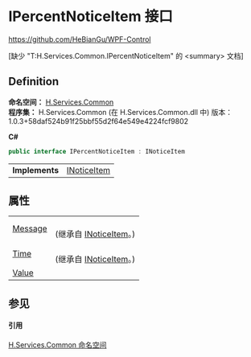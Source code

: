 # IPercentNoticeItem 接口
https://github.com/HeBianGu/WPF-Control

\[缺少 "T:H.Services.Common.IPercentNoticeItem" 的 &lt;summary&gt; 文档\]



## Definition
**命名空间：** <a href="b9cdd84f-6623-a51a-f53b-465103ced202">H.Services.Common</a>  
**程序集：** H.Services.Common (在 H.Services.Common.dll 中) 版本：1.0.3+58daf524b91f25bbf55d2f64e549e4224fcf9802

**C#**
``` C#
public interface IPercentNoticeItem : INoticeItem
```

<table><tr><td><strong>Implements</strong></td><td><a href="8ea49271-30cb-286d-b418-6c53fda1afe7">INoticeItem</a></td></tr>
</table>



## 属性
<table>
<tr>
<td><a href="d24a14ac-df0f-d794-e3c7-b0813626c4a6">Message</a></td>
<td><br />(继承自 <a href="8ea49271-30cb-286d-b418-6c53fda1afe7">INoticeItem</a>。)</td></tr>
<tr>
<td><a href="27165bbe-ce76-bf9b-f792-687c9ff37074">Time</a></td>
<td><br />(继承自 <a href="8ea49271-30cb-286d-b418-6c53fda1afe7">INoticeItem</a>。)</td></tr>
<tr>
<td><a href="28499aca-8452-b59f-b90b-3b379a358598">Value</a></td>
<td> </td></tr>
</table>

## 参见


#### 引用
<a href="b9cdd84f-6623-a51a-f53b-465103ced202">H.Services.Common 命名空间</a>  
